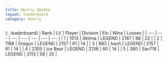 ```yaml
---
title: Hourly Update
layout: leaderboard
category: hourly
---
```


{: .leaderboard}
| Rank | LV | Player | Division | Elo | Wins | Losses |
| --- | --- | --- | --- | --- | --- | --- |
| <span data-change="0">1</span> | 1513 | <span title="ID: 353063">Sktima</span> | LEGEND | <span data-change="0">2187</span> | <span data-change="0">88</span> | <span data-change="0">22</span> |
| <span data-change="2">2</span> | 1166 | <span title="ID: 337810">Dregun</span> | LEGEND | <span data-change="37">2157</span> | <span data-change="6">61</span> | <span data-change="0">14</span> |
| <span data-change="-1">3</span> | 883 | <span title="ID: 281795">bach</span> | LEGEND | <span data-change="0">2157</span> | <span data-change="0">61</span> | <span data-change="0">14</span> |
| <span data-change="4">4</span> | 2355 | <span title="ID: 417840">Ice Bear</span> | LEGEND | <span data-change="37">2136</span> | <span data-change="5">60</span> | <span data-change="0">14</span> |
| <span data-change="1">5</span> | 380 | <span title="ID: 556277">Sav716</span> | LEGEND | <span data-change="0">2113</span> | <span data-change="0">58</span> | <span data-change="0">25</span> |